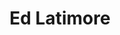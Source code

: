 ---
layout: page
page_blocks:
    - _id: hero_section
      type: newsletter
      title: Over 25,000 men and women subscribe to my weekly emails about self-growth.
      text_markdown: |
        Join a community of over 25,000 men and women who receive my weekly newsletter about mental, physical, emotional, and financial self-improvement.

        You'll get:

        - Exclusive content that will never be published anywhere else
        - Free downloads and discounts when I release new books and resources
        - A weekly boost of motivation and mental tools to realize your potential
    - _id: block_benefits
      title: "Sign up and receive:"
      items:
        - title: Thought-provoking ideas
          text: Unfiltered and unconventional takes on life, death, society, and relationships...
        - title: Actionable advice
          text: ... With practical implications for how to carry yourself in the world ...
        - title: VIP access
          text: ... And early, discounted access to new books and courses.
    - _id: featured_logos
title: Ed Latimore
---